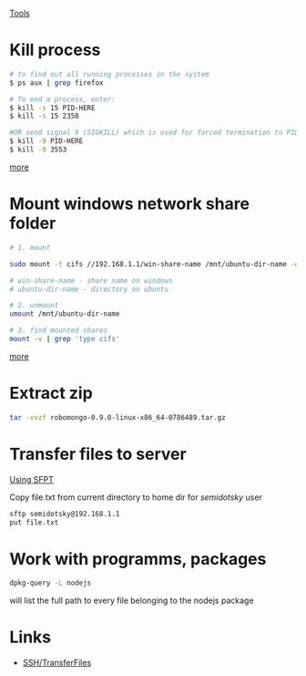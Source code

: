 [Tools](linux-tools)

# Kill process

```bash
# to find out all running processes in the system
$ ps aux | grep firefox

# To end a process, enter:
$ kill -s 15 PID-HERE
$ kill -s 15 2358

#OR send signal 9 (SIGKILL) which is used for forced termination to PID 3553:
$ kill -9 PID-HERE
$ kill -9 3553
```
[more](https://www.cyberciti.biz/faq/stop-process-ubuntu-linux-command/)

# Mount windows network share folder

```bash
# 1. mount

sudo mount -t cifs //192.168.1.1/win-share-name /mnt/ubuntu-dir-name -o username=USERNAME,password=PASSWORD,iocharset=utf8,sec=ntlm

# win-share-name - share name on windows
# ubuntu-dir-name - directory on ubuntu

# 2. unmount
umount /mnt/ubuntu-dir-name

# 3. find mounted shares
mount -v | grep 'type cifs'

```
[more](https://wiki.ubuntu.com/MountWindowsSharesPermanently)

# Extract zip

```bash
tar -xvzf robomongo-0.9.0-linux-x86_64-0786489.tar.gz
```

# Transfer files to server

[Using SFPT](https://www.computerhope.com/unix/sftp.htm)

Copy file.txt from current directory to home dir for *semidotsky* user
```bash
sftp semidotsky@192.168.1.1
put file.txt
```

# Work with programms, packages


```bash
dpkg-query -L nodejs
```
will list the full path to every file belonging to the nodejs package

# Links

* [SSH/TransferFiles](https://help.ubuntu.com/community/SSH/TransferFiles)
